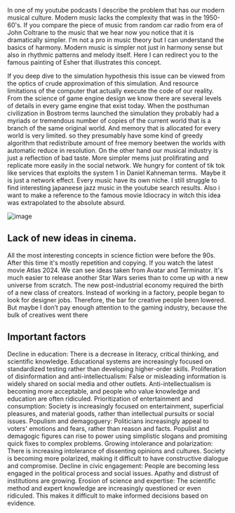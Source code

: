 In one of my youtube podcasts I describe the problem that has our modern musical culture.
Modern music lacks the complexity that was in the 1950-60's.
If you compare the piece of music from random car radio from era of John Coltrane to the music that we hear now you notice that
it is dramatically simpler. I'm not a pro in music theory but I can understand the basics of harmony.
Modern music is simpler not just in harmony sense but also in rhythmic patterns and melody itself.
Here I can redirect you to the famous painting of Esher that illustrates this concept.

If you deep dive to the simulation hypothesis this issue can be viewed from the optics of crude approximation of this simulation.
And resource limitations of the computer that actually execute the code of our reality.
From the science of game engine design we know there are several levels of details in every game engine that exist today.
When the posthuman civilization in Bostrom terms launched the simulation they probably had a myriads or tremendous number of copies of the current world that is a branch of the same original world.
And memory that is allocated for every world is very limited. so they presumably have some kind of greedy algorithm that redistribute amount of free memory beetwen the worlds with automatic reduce in resolution.
On the other hand our musical industry is just a reflection of bad taste.
More simpler mems just prolifirating and replicate more easily in the social network.
We hungry for content of tik tok like services that exploits the system 1 in Daniel Kahneman terms. 
Maybe it is just a network effect. Every music have its own niche. I still struggle to find interesting japaneese jazz music in the youtube search results.
Also i want to make a reference to the famous movie Idiocracy in witch this idea was extrapolated to the absolute absurd.

![image](https://th.bing.com/th/id/OIP.iVvdNupdwzf2zPDzybZncgHaPq?pid=ImgDet&rs=1)

## Lack of new ideas in cinema.
All the most interesting concepts in science fiction were before the 90s. After this time it's mostly repetition and copying.
If you watch the latest movie Atlas 2024.
We can see ideas taken from Avatar and Terminator.
It's much easier to release another Star Wars series than to come up with a new universe from scratch. The new post-industrial economy required the birth of a new class of creators. Instead of working in a factory, people began to look for designer jobs. Therefore, the bar for creative people been lowered. But maybe I don’t pay enough attention to the gaming industry, because the bulk of creatives went there

## Important factors
Decline in education: There is a decrease in literacy, critical thinking, and scientific knowledge. Educational systems are increasingly focused on standardized testing rather than developing higher-order skills.
Proliferation of disinformation and anti-intellectualism: False or misleading information is widely shared on social media and other outlets. Anti-intellectualism is becoming more acceptable, and people who value knowledge and education are often ridiculed.
Prioritization of entertainment and consumption: Society is increasingly focused on entertainment, superficial pleasures, and material goods, rather than intellectual pursuits or social issues.
Populism and demagoguery: Politicians increasingly appeal to voters' emotions and fears, rather than reason and facts. Populist and demagogic figures can rise to power using simplistic slogans and promising quick fixes to complex problems.
Growing intolerance and polarization: There is increasing intolerance of dissenting opinions and cultures. Society is becoming more polarized, making it difficult to have constructive dialogue and compromise.
Decline in civic engagement: People are becoming less engaged in the political process and social issues. Apathy and distrust of institutions are growing.
Erosion of science and expertise: The scientific method and expert knowledge are increasingly questioned or even ridiculed. This makes it difficult to make informed decisions based on evidence.
